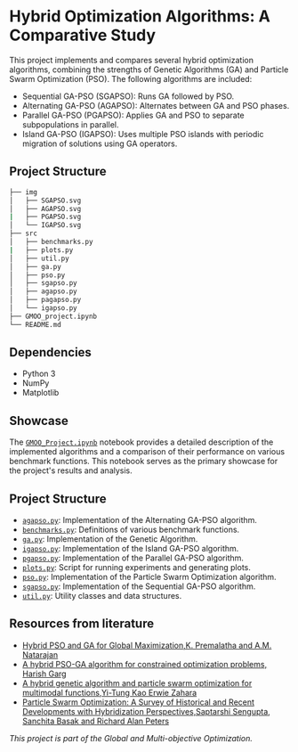 # Hybrid Optimization Algorithms: A Comparative Study

This project implements and compares several hybrid optimization algorithms, combining the strengths of Genetic Algorithms (GA) and Particle Swarm Optimization (PSO). 
The following algorithms are included:

* Sequential GA-PSO (SGAPSO): Runs GA followed by PSO.
* Alternating GA-PSO (AGAPSO): Alternates between GA and PSO phases.
* Parallel GA-PSO (PGAPSO): Applies GA and PSO to separate subpopulations in parallel.
* Island GA-PSO (IGAPSO): Uses multiple PSO islands with periodic migration of solutions using GA operators.

## Project Structure

```bash
├── img
│   ├── SGAPSO.svg
│   ├── AGAPSO.svg
|   ├── PGAPSO.svg
│   └── IGAPSO.svg
├── src
│   ├── benchmarks.py
|   ├── plots.py
│   ├── util.py
│   ├── ga.py
│   ├── pso.py
│   ├── sgapso.py
│   ├── agapso.py
│   ├── pagapso.py
│   └── igapso.py
├── GMOO_project.ipynb
└── README.md
```

## Dependencies

* Python 3
* NumPy
* Matplotlib

## Showcase

The [`GMOO_Project.ipynb`](GMOO_Project.ipynb) notebook provides a detailed description of the implemented algorithms and a comparison of their performance on various benchmark functions.  This notebook serves as the primary showcase for the project's results and analysis.

## Project Structure

* [`agapso.py`](src/agapso.py): Implementation of the Alternating GA-PSO algorithm.
* [`benchmarks.py`](src/benchmarks.py): Definitions of various benchmark functions.
* [`ga.py`](src/ga.py): Implementation of the Genetic Algorithm.
* [`igapso.py`](src/igapso.py): Implementation of the Island GA-PSO algorithm.
* [`pgapso.py`](src/pgapso.py): Implementation of the Parallel GA-PSO algorithm.
* [`plots.py`](src/plots.py): Script for running experiments and generating plots.
* [`pso.py`](src/pso.py): Implementation of the Particle Swarm Optimization algorithm.
* [`sgapso.py`](src/sgapso.py): Implementation of the Sequential GA-PSO algorithm.
* [`util.py`](src/util.py): Utility classes and data structures.

## Resources from literature

- [Hybrid PSO and GA for Global Maximization,K. Premalatha and A.M. Natarajan](https://www.emis.de/journals/IJOPCM/Vol/09/IJOPCM(vol.2.4.12.D.9).pdf)
- [A hybrid PSO-GA algorithm for constrained optimization problems, Harish Garg](https://doi.org/10.1016/j.amc.2015.11.001)
- [A hybrid genetic algorithm and particle swarm
optimization for multimodal functions,Yi-Tung Kao Erwie Zahara](http://dx.doi.org/10.1016/j.asoc.2007.07.002)
- [Particle Swarm Optimization: A Survey of Historical
and Recent Developments with
Hybridization Perspectives,Saptarshi Sengupta, Sanchita Basak and Richard Alan Peters](https://doi.org/10.3390/make1010010)

_This project is part of the Global and Multi-objective Optimization._

